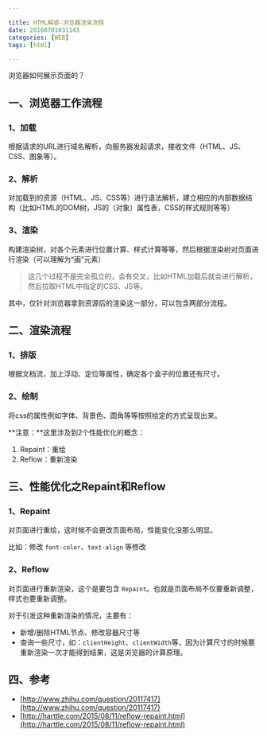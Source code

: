```yaml
---

title: HTML解惑-浏览器渲染流程
date: 20160701031143
categories: [WEB]
tags: [html]

---
```


浏览器如何展示页面的？

## 一、浏览器工作流程

### 1、加载

根据请求的URL进行域名解析，向服务器发起请求，接收文件（HTML、JS、CSS、图象等）。

### 2、解析

对加载到的资源（HTML、JS、CSS等）进行语法解析，建立相应的内部数据结构（比如HTML的DOM树，JS的（对象）属性表，CSS的样式规则等等）

### 3、渲染

构建渲染树，对各个元素进行位置计算、样式计算等等，然后根据渲染树对页面进行渲染（可以理解为“画”元素）

> 这几个过程不是完全孤立的，会有交叉，比如HTML加载后就会进行解析，然后拉取HTML中指定的CSS、JS等。


其中，仅针对浏览器拿到资源后的渲染这一部分，可以包含两部分流程。

## 二、渲染流程

### 1、排版

根据文档流，加上浮动、定位等属性，确定各个盒子的位置还有尺寸。

### 2、绘制

将css的属性例如字体、背景色、圆角等等按照给定的方式呈现出来。


**注意：**这里涉及到2个性能优化的概念：

1. Repaint：重绘
1. Reflow：重新渲染

## 三、性能优化之Repaint和Reflow

### 1、Repaint

对页面进行重绘，这时候不会更改页面布局，性能变化没那么明显。

比如：修改 `font-color`、`text-align` 等修改

### 2、Reflow

对页面进行重新渲染，这个是要包含 `Repaint`。也就是页面布局不仅要重新调整，样式也要重新调整。

对于引发这种重新渲染的情况，主要有：

* 新增/删除HTML节点、修改容器尺寸等
* 查询一些尺寸，如：`clientHeight`、`clientWidth`等，因为计算尺寸的时候要重新渲染一次才能得到结果，这是浏览器的计算原理。

## 四、参考

* [http://www.zhihu.com/question/20117417](http://www.zhihu.com/question/20117417)
* [http://harttle.com/2015/08/11/reflow-repaint.html](http://harttle.com/2015/08/11/reflow-repaint.html) 